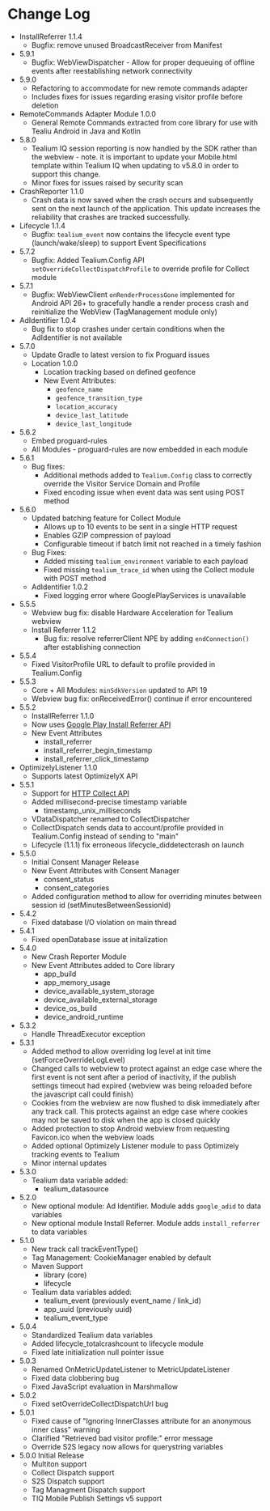 # Change Log
- InstallReferrer 1.1.4
    - Bugfix: remove unused BroadcastReceiver from Manifest
- 5.9.1
    - Bugfix: WebViewDispatcher - Allow for proper dequeuing of offline events after reestablishing network connectivity
- 5.9.0
    - Refactoring to accommodate for new remote commands adapter
    - Includes fixes for issues regarding erasing visitor profile before deletion
- RemoteCommands Adapter Module 1.0.0
    - General Remote Commands extracted from core library for use with Tealiu Android in Java and Kotlin
- 5.8.0
    - Tealium IQ session reporting is now handled by the SDK rather than the webview - note. it is important to update your Mobile.html template within Tealium IQ when updating to v5.8.0 in order to support this change.
    - Minor fixes for issues raised by security scan
- CrashReporter 1.1.0
    - Crash data is now saved when the crash occurs and subsequently sent on the next launch of the application. This update increases the reliability that crashes are tracked successfully.
- Lifecycle 1.1.4
    - Bugfix: `tealium_event` now contains the lifecycle event type (launch/wake/sleep) to support Event Specifications
- 5.7.2
    - Bugfix: Added Tealium.Config API `setOverrideCollectDispatchProfile` to override profile for Collect module
- 5.7.1
    - Bugfix: WebViewClient `onRenderProcessGone` implemented for Android API 26+ to gracefully handle a render process crash and reinitialize the WebView (TagManagement module only)
- AdIdentifier 1.0.4
    - Bug fix to stop crashes under certain conditions when the AdIdentifier is not available
- 5.7.0
    - Update Gradle to latest version to fix Proguard issues
    - Location 1.0.0
        - Location tracking based on defined geofence
        - New Event Attributes:
            - `geofence_name`
            - `geofence_transition_type`
            - `location_accuracy`
            - `device_last_latitude`
            - `device_last_longitude`
- 5.6.2
    - Embed proguard-rules
    - All Modules - proguard-rules are now embedded in each module
- 5.6.1
    - Bug fixes:
        - Additional methods added to `Tealium.Config` class to correctly override the Visitor Service Domain and Profile
        - Fixed encoding issue when event data was sent using POST method
- 5.6.0
    - Updated batching feature for Collect Module
        - Allows up to 10 events to be sent in a single HTTP request
        - Enables GZIP compression of payload
        - Configurable timeout if batch limit not reached in a timely fashion
    - Bug Fixes:
        - Added missing `tealium_environment` variable to each payload
        - Fixed missing `tealium_trace_id` when using the Collect module with POST method
    - AdIdentifier 1.0.2
        - Fixed logging error where GooglePlayServices is unavailable
- 5.5.5
    - Webview bug fix: disable Hardware Acceleration for Tealium webview
    - Install Referrer 1.1.2
        - Bug fix: resolve referrerClient NPE by adding `endConnection()` after establishing connection
- 5.5.4
    - Fixed VisitorProfile URL to default to profile provided in Tealium.Config
- 5.5.3
    - Core + All Modules: `minSdkVersion` updated to API 19
    - Webview bug fix: onReceivedError() continue if error encountered
- 5.5.2
    - InstallReferrer 1.1.0
     - Now uses [Google Play Install Referrer API](https://developer.android.com/google/play/installreferrer/overview)
     - New Event Attributes 
         - install_referrer
         - install_referrer_begin_timestamp
         - install_referrer_click_timestamp
 - OptimizelyListener 1.1.0
     - Supports latest OptimizelyX API
- 5.5.1
    - Support for [HTTP Collect API](https://community.tealiumiq.com/t5/Universal-Data-Hub/Tealium-Collect-HTTP-API/ta-p/16893)
    - Added millisecond-precise timestamp variable 
        - timestamp_unix_milliseconds
    - VDataDispatcher renamed to CollectDispatcher
    - CollectDispatch sends data to account/profile provided in Tealium.Config instead of sending to "main"
    - Lifecycle (1.1.1) fix erroneous lifecycle_diddetectcrash on launch 
- 5.5.0
    - Initial Consent Manager Release
    - New Event Attributes with Consent Manager
        - consent_status
        - consent_categories
    - Added configuration method to allow for overriding minutes between session id (setMinutesBetweenSessionId)
- 5.4.2
    - Fixed database I/O violation on main thread
- 5.4.1
    - Fixed openDatabase issue at initalization
- 5.4.0
    - New Crash Reporter Module
    - New Event Attributes added to Core library
        - app_build
        - app_memory_usage
        - device_available_system_storage
        - device_available_external_storage
        - device_os_build
        - device_android_runtime
- 5.3.2
    - Handle ThreadExecutor exception
- 5.3.1
    - Added method to allow overriding log level at init time (setForceOverrideLogLevel)
    - Changed calls to webview to protect against an edge case where the first event is not sent after a period of inactivity, if the publish settings timeout had expired (webview was being reloaded before the javascript call could finish)
    - Cookies from the webview are now flushed to disk immediately after any track call. This protects against an edge case where cookies may not be saved to disk when the app is closed quickly
    - Added protection to stop Android webview from requesting Favicon.ico when the webview loads
    - Added optional Optimizely Listener module to pass Optimizely tracking events to Tealium
    - Minor internal updates
- 5.3.0
    - Tealium data variable added:
        - tealium_datasource 
- 5.2.0
    - New optional module: Ad Identifier. Module adds ```google_adid``` to data variables
    - New optional module Install Referrer. Module adds ```install_referrer``` to data variables
- 5.1.0
    - New track call trackEventType()
    - Tag Management: CookieManager enabled by default
    - Maven Support
        - library (core)
        - lifecycle
    - Tealium data variables added:
        - tealium_event (previously event_name / link_id)
        - app_uuid (previously uuid)
        - tealium_event_type
- 5.0.4
    - Standardized Tealium data variables
    - Added lifecycle_totalcrashcount to lifecycle module
    - Fixed late initialization null pointer issue
- 5.0.3
	- Renamed OnMetricUpdateListener to MetricUpdateListener
	- Fixed data clobbering bug
	- Fixed JavaScript evaluation in Marshmallow
- 5.0.2
    - Fixed setOverrideCollectDispatchUrl bug
- 5.0.1 
    - Fixed cause of "Ignoring InnerClasses attribute for an anonymous inner class" warning
    - Clarified "Retrieved bad visitor profile:" error message
    - Override S2S legacy now allows for querystring variables
- 5.0.0 Initial Release
    - Multiton support
    - Collect Dispatch support
    - S2S Dispatch support
    - Tag Managment Dispatch support
    - TIQ Mobile Publish Settings v5 support